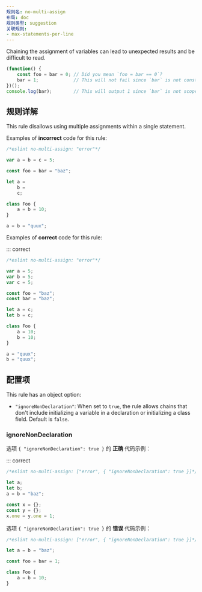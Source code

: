 ```yaml
---
规则名: no-multi-assign
布局: doc
规则类型: suggestion
关联规则:
- max-statements-per-line
---
```



Chaining the assignment of variables can lead to unexpected results and be difficult to read.

```js
(function() {
    const foo = bar = 0; // Did you mean `foo = bar == 0`?
    bar = 1;             // This will not fail since `bar` is not constant.
})();
console.log(bar);        // This will output 1 since `bar` is not scoped.
```

## 规则详解

This rule disallows using multiple assignments within a single statement.

Examples of **incorrect** code for this rule:



```js
/*eslint no-multi-assign: "error"*/

var a = b = c = 5;

const foo = bar = "baz";

let a =
    b =
    c;

class Foo {
    a = b = 10;
}

a = b = "quux";
```

Examples of **correct** code for this rule:

::: correct

```js
/*eslint no-multi-assign: "error"*/

var a = 5;
var b = 5;
var c = 5;

const foo = "baz";
const bar = "baz";

let a = c;
let b = c;

class Foo {
    a = 10;
    b = 10;
}

a = "quux";
b = "quux";
```

## 配置项

This rule has an object option:

* `"ignoreNonDeclaration"`: When set to `true`, the rule allows chains that don't include initializing a variable in a declaration or initializing a class field. Default is `false`.

### ignoreNonDeclaration

选项 `{ "ignoreNonDeclaration": true }` 的 **正确** 代码示例：

::: correct

```js
/*eslint no-multi-assign: ["error", { "ignoreNonDeclaration": true }]*/

let a;
let b;
a = b = "baz";

const x = {};
const y = {};
x.one = y.one = 1;
```

选项 `{ "ignoreNonDeclaration": true }` 的 **错误** 代码示例：



```js
/*eslint no-multi-assign: ["error", { "ignoreNonDeclaration": true }]*/

let a = b = "baz";

const foo = bar = 1;

class Foo {
    a = b = 10;
}
```
